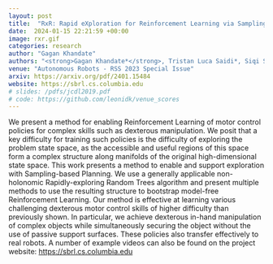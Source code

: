 ```yaml
---
layout: post
title:  "RxR: Rapid eXploration for Reinforcement Learning via Sampling-based Reset Distributions and Imitation Pre-training"
date:  2024-01-15 22:21:59 +00:00
image: rxr.gif
categories: research
author: "Gagan Khandate"
authors: "<strong>Gagan Khandate*</strong>, Tristan Luca Saidi*, Siqi Shang*, Eric Chang, Johnson Adams, Matei Ciocarlie"
venue: "Autonomous Robots - RSS 2023 Special Issue"
arxiv: https://arxiv.org/pdf/2401.15484
website: https://sbrl.cs.columbia.edu
# slides: /pdfs/jcdl2019.pdf
# code: https://github.com/leonidk/venue_scores
---
```

We present a method for enabling Reinforcement Learning of motor control policies for complex skills such as dexterous manipulation. We posit that a key difficulty for training such policies is the difficulty of exploring the problem state space, as the accessible and useful regions of this space form a complex structure along manifolds of the original high-dimensional state space. This work presents a method to enable and support exploration with Sampling-based Planning. We use a generally applicable non-holonomic Rapidly-exploring Random Trees algorithm and present multiple methods to use the resulting structure to bootstrap model-free Reinforcement Learning. Our method is effective at learning various challenging dexterous motor control skills of higher difficulty than previously shown. In particular, we achieve dexterous in-hand manipulation of complex objects while simultaneously securing the object without the use of passive support surfaces. These policies also transfer effectively to real robots. A number of example videos can also be found on the project website: https://sbrl.cs.columbia.edu